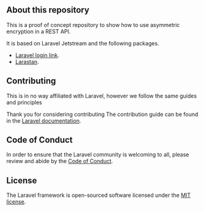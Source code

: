 ## About this repository

This is a proof of concept repository to show how to use asymmetric encryption in a REST API.

It is based on Laravel Jetstream and the following packages.

- [Laravel login link](https://github.com/spatie/laravel-login-link).
- [Larastan](https://github.com/larastan/larastan).

## Contributing

This is in no way affiliated with Laravel, however we follow the same guides and principles

Thank you for considering contributing The contribution guide can be found in
the [Laravel documentation](https://laravel.com/docs/contributions).

## Code of Conduct

In order to ensure that the Laravel community is welcoming to all, please review and abide by
the [Code of Conduct](https://laravel.com/docs/contributions#code-of-conduct).

## License

The Laravel framework is open-sourced software licensed under the [MIT license](https://opensource.org/licenses/MIT).
